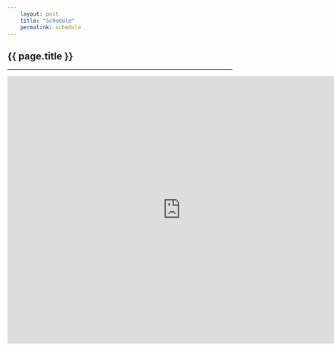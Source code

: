 ```yaml
---
    layout: post
    title: "Schedule"
    permalink: schedule
---
```


## {{ page.title }}

<hr class="left" />

<iframe src="https://calendar.google.com/calendar/embed?showTitle=0&amp;showNav=0&amp;showPrint=0&amp;showTabs=0&amp;showCalendars=0&amp;showTz=0&amp;mode=WEEK&amp;height=600&amp;wkst=1&amp;bgcolor=%23FFFFFF&amp;src=eloquent.ly_3oa5ebvvk44h7cmeu3gqj9v5l0%40group.calendar.google.com&amp;color=%23182C57&amp;src=eloquent.ly_n9fnhoqkrfvgt4nrealaa42rj0%40group.calendar.google.com&amp;color=%238C500B&amp;ctz=America%2FPhoenix" style="border-width:0" width="775" height="600" frameborder="0" scrolling="no"></iframe>
